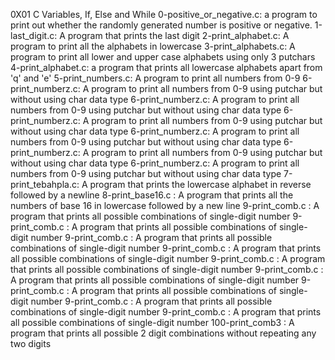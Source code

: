 0X01 C Variables, If, Else and While
0-positive_or_negative.c: a program to print out whether the randomly generated number is positive or negative.
1-last_digit.c: A program that prints the last digit
2-print_alphabet.c: A program to print all the alphabets in lowercase
3-print_alphabets.c: A program to print all lower and upper case alphabets using only 3 putchars
4-print_alphabet.c: a program that prints all lowercase alphabets apart from 'q' and 'e'
5-print_numbers.c: A program to print all numbers from 0-9
6-print_numberz.c: A program to print all numbers from 0-9 using putchar but without using char data type
6-print_numberz.c: A program to print all numbers from 0-9 using putchar but without using char data type
6-print_numberz.c: A program to print all numbers from 0-9 using putchar but without using char data type
6-print_numberz.c: A program to print all numbers from 0-9 using putchar but without using char data type
6-print_numberz.c: A program to print all numbers from 0-9 using putchar but without using char data type
6-print_numberz.c: A program to print all numbers from 0-9 using putchar but without using char data type
7-print_tebahpla.c: A program that prints the lowercase alphabet in reverse followed by a newline
8-print_base16.c : A program that prints all the numbers of base 16 in lowercase followed by a new line
9-print_comb.c : A program that prints all possible combinations of single-digit number
9-print_comb.c : A program that prints all possible combinations of single-digit number
9-print_comb.c : A program that prints all possible combinations of single-digit number
9-print_comb.c : A program that prints all possible combinations of single-digit number
9-print_comb.c : A program that prints all possible combinations of single-digit number
9-print_comb.c : A program that prints all possible combinations of single-digit number
9-print_comb.c : A program that prints all possible combinations of single-digit number
9-print_comb.c : A program that prints all possible combinations of single-digit number
9-print_comb.c : A program that prints all possible combinations of single-digit number
100-print_comb3 : A program that prints all possible 2 digit combinations without repeating any two digits
